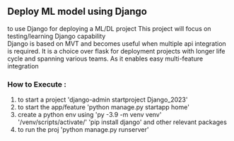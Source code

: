 ## Deploy ML model using Django
to use Django for deploying a ML/DL project
This project will focus on testing/learning Django capability
<br>
Django is based on MVT and becomes useful when multiple api integration is required.
It is a choice over flask for deployment projects with longer life cycle and spanning various teams. As it enables easy multi-feature integration

### How to Execute : 
1. to start a project
'django-admin startproject Django_2023'
2. to start the app/feature
'python manage.py startapp home'
3. create a python env using
'py -3.9 -m venv venv'
'/venv/scripts/activate/'
'pip install django' and other relevant packages
4. to run the proj
'python manage.py runserver'